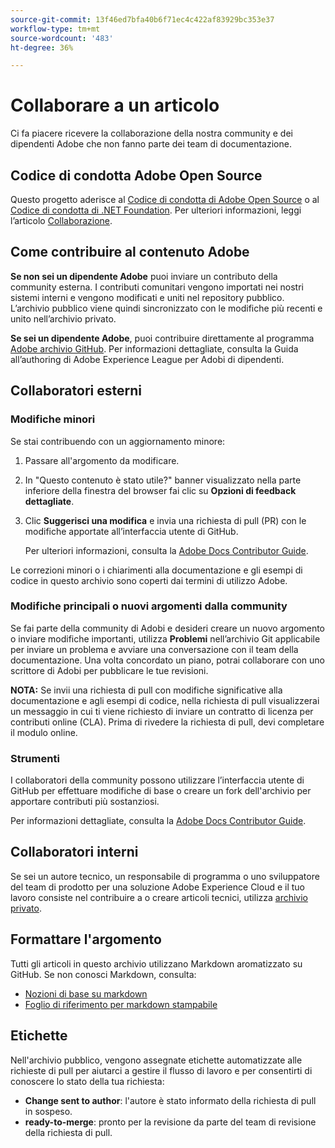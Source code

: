 ```yaml
---
source-git-commit: 13f46ed7bfa40b6f71ec4c422af83929bc353e37
workflow-type: tm+mt
source-wordcount: '483'
ht-degree: 36%

---
```

# Collaborare a un articolo

Ci fa piacere ricevere la collaborazione della nostra community e dei dipendenti Adobe che non fanno parte dei team di documentazione.

## Codice di condotta Adobe Open Source

Questo progetto aderisce al [Codice di condotta di Adobe Open Source](code-of-conduct.md) o al [Codice di condotta di .NET Foundation](https://dotnetfoundation.org/code-of-conduct). Per ulteriori informazioni, leggi l’articolo [Collaborazione](contributing.md).

## Come contribuire al contenuto Adobe

**Se non sei un dipendente Adobe** puoi inviare un contributo della community esterna. I contributi comunitari vengono importati nei nostri sistemi interni e vengono modificati e uniti nel repository pubblico. L’archivio pubblico viene quindi sincronizzato con le modifiche più recenti e unito nell’archivio privato.

**Se sei un dipendente Adobe**, puoi contribuire direttamente al programma [Adobe archivio GitHub](https://git.corp.adobe.com/AdobeDocs/). Per informazioni dettagliate, consulta la Guida all’authoring di Adobe Experience League per Adobi di dipendenti.

## Collaboratori esterni

### Modifiche minori

Se stai contribuendo con un aggiornamento minore:

1. Passare all&#39;argomento da modificare.
1. In &quot;Questo contenuto è stato utile?&quot; banner visualizzato nella parte inferiore della finestra del browser fai clic su **Opzioni di feedback dettagliate**.
1. Clic **Suggerisci una modifica** e invia una richiesta di pull (PR) con le modifiche apportate all’interfaccia utente di GitHub.

   Per ulteriori informazioni, consulta la [Adobe Docs Contributor Guide](https://experienceleague.adobe.com/docs/contributor/contributor-guide/introduction.html?lang=it).

Le correzioni minori o i chiarimenti alla documentazione e gli esempi di codice in questo archivio sono coperti dai termini di utilizzo Adobe.

### Modifiche principali o nuovi argomenti dalla community

Se fai parte della community di Adobi e desideri creare un nuovo argomento o inviare modifiche importanti, utilizza **Problemi** nell’archivio Git applicabile per inviare un problema e avviare una conversazione con il team della documentazione. Una volta concordato un piano, potrai collaborare con uno scrittore di Adobi per pubblicare le tue revisioni.

**NOTA:** Se invii una richiesta di pull con modifiche significative alla documentazione e agli esempi di codice, nella richiesta di pull visualizzerai un messaggio in cui ti viene richiesto di inviare un contratto di licenza per contributi online (CLA). Prima di rivedere la richiesta di pull, devi completare il modulo online.

### Strumenti

I collaboratori della community possono utilizzare l’interfaccia utente di GitHub per effettuare modifiche di base o creare un fork dell&#39;archivio per apportare contributi più sostanziosi.

Per informazioni dettagliate, consulta la [Adobe Docs Contributor Guide](https://experienceleague.adobe.com/docs/contributor/contributor-guide/introduction.html?lang=it).

## Collaboratori interni

Se sei un autore tecnico, un responsabile di programma o uno sviluppatore del team di prodotto per una soluzione Adobe Experience Cloud e il tuo lavoro consiste nel contribuire a o creare articoli tecnici, utilizza [archivio privato](https://git.corp.adobe.com/AdobeDocs).

## Formattare l&#39;argomento

Tutti gli articoli in questo archivio utilizzano Markdown aromatizzato su GitHub. Se non conosci Markdown, consulta:

* [Nozioni di base su markdown](https://help.github.com/articles/getting-started-with-writing-and-formatting-on-github/)
* [Foglio di riferimento per markdown stampabile](https://guides.github.com/pdfs/markdown-cheatsheet-online.pdf)

## Etichette

Nell&#39;archivio pubblico, vengono assegnate etichette automatizzate alle richieste di pull per aiutarci a gestire il flusso di lavoro e per consentirti di conoscere lo stato della tua richiesta:

* **Change sent to author**: l&#39;autore è stato informato della richiesta di pull in sospeso.
* **ready-to-merge**: pronto per la revisione da parte del team di revisione della richiesta di pull.
